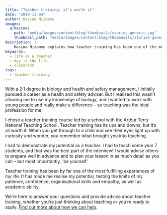 ```yaml
---
title: "Teacher training: it’s worth it"
date: "2019-11-04"
author: Hasina Nizamee
images:
  q-hasina:
    path: "media/images/content/blog/thumbnails/stories-generic.jpg"
    thumbnail_path: "media/images/content/blog/thumbnails/stories-generic.jpg"
description: |-
    Hasina Nizamee explains how teacher training has been one of the most fulfilling experiences of her life, helping her realise her potential.
keywords:
  - life as a teacher
  - day in the life
  - classroom
tags:
  - teacher training
---
```


With a 2:1 degree in biology and health and safety management, I initially pursued a career as a health and safety adviser. But I realised this wasn’t allowing me to use my knowledge of biology, and I wanted to work with young people and really make a difference – so teaching was the ideal profession for me.

I chose a teacher training course led by a school with the Arthur Terry National Teaching School. Teacher training has its ups and downs, but it’s all worth it. When you get through to a child and see their eyes light up with curiosity and wonder, you remember what brought you into teaching.

I had to demonstrate my potential as a teacher. I had to teach some year 7 students, and that was the best part of the interview! I would advise others to prepare well in advance and to plan your lesson in as much detail as you can – but most importantly, 'be yourself.'

Teacher training has been by far one of the most fulfilling experiences of my life. It has made me realise my potential, testing the limits of my patience, confidence, organisational skills and empathy, as well as academic ability.

We’re here to answer your questions and provide advice about teacher training, whether you’re just thinking about teaching or you’re ready to apply. [Find out more about how we can help](/help-and-support).

